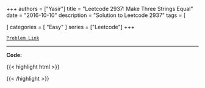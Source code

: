 
+++
authors = ["Yasir"]
title = "Leetcode 2937: Make Three Strings Equal"
date = "2016-10-10"
description = "Solution to Leetcode 2937"
tags = [
    
]
categories = [
    "Easy"
]
series = ["Leetcode"]
+++



[`Problem Link`](https://leetcode.com/problems/make-three-strings-equal/description/)

---

**Code:**

{{< highlight html >}}

{{< /highlight >}}

